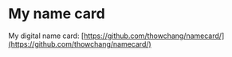 # My name card 

My digital name card: [https://github.com/thowchang/namecard/](https://github.com/thowchang/namecard/)
